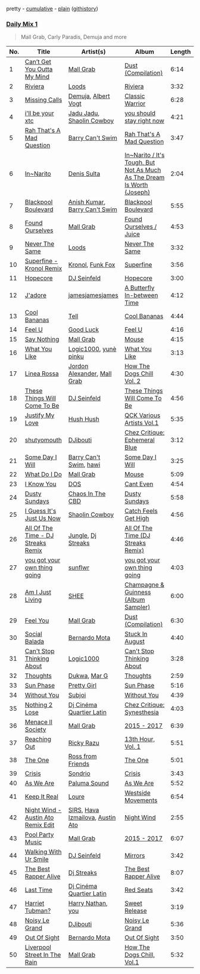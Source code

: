 pretty - [cumulative](/playlists/cumulative/Daily%20Mix%201.md) - [plain](/playlists/plain/37i9dQZF1E381TIGlTphwu) ([githistory](https://github.githistory.xyz/vitokorn/spotify-playlist-archive/blob/master/playlists/plain/37i9dQZF1E381TIGlTphwu))
### [Daily Mix 1](https://open.spotify.com/playlist/37i9dQZF1E381TIGlTphwu)

> Mall Grab, Carly Paradis, Demuja and more

| No. | Title | Artist(s) | Album | Length |
|---|---|---|---|---|
| 1 | [Can’t Get You Outta My Mind](https://open.spotify.com/track/0DAB7zllnVRa11y6Jm0oOh) | [Mall Grab](https://open.spotify.com/artist/7yF6JnFPDzgml2Ytkyl5D7) | [Dust (Compilation)](https://open.spotify.com/album/1EVt0EQl6K6YHlNnlRiWWE) | 6:14 |
| 2 | [Riviera](https://open.spotify.com/track/5fR1gKyVaQOFsUe9XWz6Pg) | [Loods](https://open.spotify.com/artist/1uF7AFfGahplhiaHEy9NNl) | [Riviera](https://open.spotify.com/album/0Mx39nltkydoVI9Z7jpFAZ) | 3:32 |
| 3 | [Missing Calls](https://open.spotify.com/track/6QDyL02XxD17n5k4bcnFEI) | [Demuja](https://open.spotify.com/artist/1LfqhJiCiHfVzrBOVaBXc1), [Albert Vogt](https://open.spotify.com/artist/5tgYoM44sCZQI9pSG3utUI) | [Classic Warrior](https://open.spotify.com/album/2MfXk5HWzVNtLVvguDRZop) | 6:28 |
| 4 | [i'll be your xtc](https://open.spotify.com/track/3LAvzQTWEEILoz5ghyoZLP) | [Jadu Jadu](https://open.spotify.com/artist/2Oe3qtPntosByl21BCcUSc), [Shaolin Cowboy](https://open.spotify.com/artist/3SLV96o2Xa4oOZpSl5FwgD) | [you should stay right now](https://open.spotify.com/album/1WWKLea8iFDataD92oFoJw) | 4:21 |
| 5 | [Rah That's A Mad Question](https://open.spotify.com/track/7oklbyYBpXg9Uvl4tMW2iU) | [Barry Can't Swim](https://open.spotify.com/artist/0vTVU0KH0CVzijsoKGsTPl) | [Rah That's A Mad Question](https://open.spotify.com/album/1tCAbCRfFmq6SJjklzryDI) | 3:47 |
| 6 | [In~Narito](https://open.spotify.com/track/63Rg5ZEtttN93AdJFHO9zp) | [Denis Sulta](https://open.spotify.com/artist/7cDu9zG1gVQrMdSGBAhzvn) | [In~Narito / It's Tough, But Not As Much As The Dream Is Worth (Joseph)](https://open.spotify.com/album/5yCoRawE6r9JUOsjNnjHmg) | 2:04 |
| 7 | [Blackpool Boulevard](https://open.spotify.com/track/5TaNnFsq2RSPHpsb8euzib) | [Anish Kumar](https://open.spotify.com/artist/4pSMnAlD8JVEW3eZDuaQH8), [Barry Can't Swim](https://open.spotify.com/artist/0vTVU0KH0CVzijsoKGsTPl) | [Blackpool Boulevard](https://open.spotify.com/album/3jc8IkDpZ1bGZCNCZOyT3R) | 5:55 |
| 8 | [Found Ourselves](https://open.spotify.com/track/1J9t9nCxSKEZ6Q8XQqfePd) | [Mall Grab](https://open.spotify.com/artist/7yF6JnFPDzgml2Ytkyl5D7) | [Found Ourselves / Juice](https://open.spotify.com/album/6mUZaeLTydiz9rrEES8fEO) | 4:53 |
| 9 | [Never The Same](https://open.spotify.com/track/52V5wpCwxwzWgNZczk0xRB) | [Loods](https://open.spotify.com/artist/1uF7AFfGahplhiaHEy9NNl) | [Never The Same](https://open.spotify.com/album/3YFUnFp5vvJDmGuepYiTgj) | 3:32 |
| 10 | [Superfine - Kronol Remix](https://open.spotify.com/track/0NNLfnp4NXCmIWY0yQaPax) | [Kronol](https://open.spotify.com/artist/13Bm2FdMEKw4x8BJXCL1MI), [Funk Fox](https://open.spotify.com/artist/3Ajn1b34ZTGezni7WCwjd4) | [Superfine](https://open.spotify.com/album/4hlTgAM3BGnvNxaXPcgFC5) | 3:56 |
| 11 | [Hopecore](https://open.spotify.com/track/4MyREnmB1D6ODsvsGiyKHV) | [DJ Seinfeld](https://open.spotify.com/artist/37YzpfBeFju8QRZ3g0Ha1Q) | [Hopecore](https://open.spotify.com/album/5NIsP1ajp6WdtLrVEvgS12) | 3:00 |
| 12 | [J'adore](https://open.spotify.com/track/0tlztRFDgCSnAbUxllcZJJ) | [jamesjamesjames](https://open.spotify.com/artist/0DqR5aQYPz1s2M3YbycLMJ) | [A Butterfly In-between Time](https://open.spotify.com/album/3yG67dwpot0imvZJ7nAXhv) | 4:12 |
| 13 | [Cool Bananas](https://open.spotify.com/track/7FheJOrB8J0eyK0ebcBAlI) | [Tell](https://open.spotify.com/artist/2GTGi2RC8sajDRwBXKpWYg) | [Cool Bananas](https://open.spotify.com/album/1UhLgi4cZtcV5V1HcUmaro) | 4:44 |
| 14 | [Feel U](https://open.spotify.com/track/2Fjp1oasJTL5nYhTX510Yk) | [Good Luck](https://open.spotify.com/artist/4qjYf4FY77csjIalUFicQS) | [Feel U](https://open.spotify.com/album/6IdTo7PTH6fCV7D5MqLp25) | 4:16 |
| 15 | [Say Nothing](https://open.spotify.com/track/7oGH4BahBkl35XQQ2Pao45) | [Mall Grab](https://open.spotify.com/artist/7yF6JnFPDzgml2Ytkyl5D7) | [Mouse](https://open.spotify.com/album/10jtrkrU0F153PnJdUEVJz) | 4:15 |
| 16 | [What You Like](https://open.spotify.com/track/0h6ENY9kDXxfbbfnX3onPR) | [Logic1000](https://open.spotify.com/artist/2EFsfh1zewsSWhDINv7j1I), [yunè pinku](https://open.spotify.com/artist/2sY4BbYrbvNVgsNzo6HddD) | [What You Like](https://open.spotify.com/album/5QOziDmjbHnDqZTUgajTub) | 3:13 |
| 17 | [Linea Rossa](https://open.spotify.com/track/7oiElVv3afVm3UBryFRLIb) | [Jordon Alexander](https://open.spotify.com/artist/4e2vkCt29CaALUaIvhQCql), [Mall Grab](https://open.spotify.com/artist/7yF6JnFPDzgml2Ytkyl5D7) | [How The Dogs Chill Vol. 2](https://open.spotify.com/album/7zUIvkTr9ejYXpz1H0Odes) | 4:30 |
| 18 | [These Things Will Come To Be](https://open.spotify.com/track/1vVq4Y18oveAg20Ujh43aE) | [DJ Seinfeld](https://open.spotify.com/artist/37YzpfBeFju8QRZ3g0Ha1Q) | [These Things Will Come To Be](https://open.spotify.com/album/3RGrGXf9ZsPOuqHm02SSl7) | 4:56 |
| 19 | [Justify My Love](https://open.spotify.com/track/2E511mMgQLigF5FFw9zwK7) | [Hush Hush](https://open.spotify.com/artist/72lGnGZvP8ZUeOAnc8GoDU) | [QCK Various Artists Vol.1](https://open.spotify.com/album/7vO1e5G8ggJOLiDSr0cBQB) | 5:35 |
| 20 | [shutyomouth](https://open.spotify.com/track/0eJ92OYyNoLihK5lUX6iOi) | [DJibouti](https://open.spotify.com/artist/2PyUWRpP3uy6MrZB1rPxQw) | [Chez Critique: Ephemeral Blue](https://open.spotify.com/album/221GcI02vhkvqBNw3miOjD) | 3:12 |
| 21 | [Some Day I Will](https://open.spotify.com/track/1gXzaTjAxXs0wbGPm7MTQu) | [Barry Can't Swim](https://open.spotify.com/artist/0vTVU0KH0CVzijsoKGsTPl), [hawi](https://open.spotify.com/artist/26IMKo1iEaPH2g8UlfW1DG) | [Some Day I Will](https://open.spotify.com/album/7kDOOZMDmpwsaDIFG9PGEC) | 3:25 |
| 22 | [What Do I Do](https://open.spotify.com/track/26OkViukkMzfTE8d3Wp8dO) | [Mall Grab](https://open.spotify.com/artist/7yF6JnFPDzgml2Ytkyl5D7) | [Mouse](https://open.spotify.com/album/1yRLccxJ20MgobkPKqVMJH) | 5:09 |
| 23 | [I Know You](https://open.spotify.com/track/0VWhddrbLl5HmVcveFs9dm) | [DOS](https://open.spotify.com/artist/4H4hsVb7pwQOL6uY4ZcC09) | [Cant Even](https://open.spotify.com/album/4lsROdaX3xhomcoHMgYzX8) | 4:54 |
| 24 | [Dusty Sundays](https://open.spotify.com/track/2ywnAokQls8TzKYCa7jNyu) | [Chaos In The CBD](https://open.spotify.com/artist/0QOQc6jEsPX5Y45TV0hXQy) | [Dusty Sundays](https://open.spotify.com/album/4ILZJaCxMm9B3SSAZreYod) | 5:58 |
| 25 | [I Guess It's Just Us Now](https://open.spotify.com/track/2xXWJltYuUIyfeCivhxLDq) | [Shaolin Cowboy](https://open.spotify.com/artist/3SLV96o2Xa4oOZpSl5FwgD) | [Catch Feels Get High](https://open.spotify.com/album/0x6pl26jND4Gw4akomXVXE) | 4:56 |
| 26 | [All Of The Time - DJ Streaks Remix](https://open.spotify.com/track/2gtIOi34KWOtEG21WKT8QN) | [Jungle](https://open.spotify.com/artist/59oA5WbbQvomJz2BuRG071), [Dj Streaks](https://open.spotify.com/artist/67YkGjtw8rmC6Ck0GmoxFA) | [All Of The Time (DJ Streaks Remix)](https://open.spotify.com/album/6Gl8ivfYXZx9Yp11TMbh1R) | 4:46 |
| 27 | [you got your own thing going](https://open.spotify.com/track/4kshRZkTxk5dy5pWLeVEpl) | [sunflwr](https://open.spotify.com/artist/1vXY7FiXJPu6j456ZcrtIF) | [you got your own thing going](https://open.spotify.com/album/2S1goMpp338UCTaQuVVu09) | 4:03 |
| 28 | [Am I Just Living](https://open.spotify.com/track/43AFjjpou0fSv1IVayDrIe) | [SHEE](https://open.spotify.com/artist/1jrRLqDsOOKIagQXYPq2Iv) | [Champagne & Guinness (Album Sampler)](https://open.spotify.com/album/7rmflKrtNdUyKeMCPvbrAz) | 6:00 |
| 29 | [Feel You](https://open.spotify.com/track/6V8dLYaN26MWxOG3Pmd5ib) | [Mall Grab](https://open.spotify.com/artist/7yF6JnFPDzgml2Ytkyl5D7) | [Dust (Compilation)](https://open.spotify.com/album/1EVt0EQl6K6YHlNnlRiWWE) | 6:30 |
| 30 | [Social Balada](https://open.spotify.com/track/7kqU7n3fTkGKrKAVNLjKSL) | [Bernardo Mota](https://open.spotify.com/artist/2mZVPsZy2qPDbHmMCrIpSD) | [Stuck In August](https://open.spotify.com/album/42icHwuB1DTgv7NtGMfWje) | 4:40 |
| 31 | [Can't Stop Thinking About](https://open.spotify.com/track/1xLQkOUvCKqAlFt974GTfn) | [Logic1000](https://open.spotify.com/artist/2EFsfh1zewsSWhDINv7j1I) | [Can't Stop Thinking About](https://open.spotify.com/album/3b3b2mY42N62Gr26cEncx6) | 3:28 |
| 32 | [Thoughts](https://open.spotify.com/track/1iW1sK16xPpHBkUknDd1To) | [Dukwa](https://open.spotify.com/artist/7foiHDFvNIouC0QFaaKXeq), [Mar G](https://open.spotify.com/artist/6sRE38MFfAqlfAsfP7ignn) | [Thoughts](https://open.spotify.com/album/03gqSKTwgUe0I9gYUWM2Jk) | 2:59 |
| 33 | [Sun Phase](https://open.spotify.com/track/1yfUYv5TOkuFbePQubZlEk) | [Pretty Girl](https://open.spotify.com/artist/6KkltYAOOGsCaW7dO9jF98) | [Sun Phase](https://open.spotify.com/album/39UdQPn62ARMPc0NUNQOLE) | 5:16 |
| 34 | [Without You](https://open.spotify.com/track/4qt4nwsqU7fMiuTPahetyW) | [Subjoi](https://open.spotify.com/artist/5yP54uGWok9LAIYdH7tz5p) | [Without You](https://open.spotify.com/album/6tZ9t0zymTWSyBoqLUNLMV) | 4:39 |
| 35 | [Nothing 2 Lose](https://open.spotify.com/track/2XJjW2fRHrmemS0CpvDnIJ) | [Dj Cinéma Quartier Latin](https://open.spotify.com/artist/3nI698C0lc7EpVCIDShUgD) | [Chez Critique: Synesthesia](https://open.spotify.com/album/0ArRjO42C0SRC0nppGSNFM) | 4:03 |
| 36 | [Menace II Society](https://open.spotify.com/track/7p4Z5K2sJOGkqcUh0dm254) | [Mall Grab](https://open.spotify.com/artist/7yF6JnFPDzgml2Ytkyl5D7) | [2015 - 2017](https://open.spotify.com/album/5aqiSYD4CoXgKW7p7mUNex) | 6:39 |
| 37 | [Reaching Out](https://open.spotify.com/track/1ooSpmPkRswbQVyZHFo7xS) | [Ricky Razu](https://open.spotify.com/artist/72dCrABG4WTtpewWk7sc8v) | [13th Hour, Vol. 1](https://open.spotify.com/album/6uHFLxKKhL3XCwZKNJ3KK2) | 5:51 |
| 38 | [The One](https://open.spotify.com/track/1HEAdiEtqfNwRiWLBflKgn) | [Ross from Friends](https://open.spotify.com/artist/1Ma3pJzPIrAyYPNRkp3SUF) | [The One](https://open.spotify.com/album/2L9IJGseRrMNGLg8eqzAzv) | 5:01 |
| 39 | [Crisis](https://open.spotify.com/track/2yY0JG6JgrZJ90cGMO6S7B) | [Sondrio](https://open.spotify.com/artist/6KJC1M9nvTzV2R2VmB7Bo5) | [Crisis](https://open.spotify.com/album/4JlNzgnUgLPNTMkPY5uhzI) | 3:43 |
| 40 | [As We Are](https://open.spotify.com/track/693PUzYuWZ0eDgwxyg2Kc7) | [Paluma Sound](https://open.spotify.com/artist/0qElctNyinYSyiv6KKhgze) | [As We Are](https://open.spotify.com/album/6iAWw7f6TuRzxyb1OewuUQ) | 5:52 |
| 41 | [Keep It Real](https://open.spotify.com/track/4YpCTAZRpNmW1EHLVrq4ur) | [Loure](https://open.spotify.com/artist/0oj4QK4zH3lghS2Oa418zZ) | [Westside Movements](https://open.spotify.com/album/07aLEJ68A2wz9em0AwnuS2) | 6:54 |
| 42 | [Night Wind - Austin Ato Remix Edit](https://open.spotify.com/track/5PS834GrI21GwNvp8WIVJL) | [SIRS](https://open.spotify.com/artist/3LEBfyGW9jVxBLz6c1JXEc), [Hava Izmailova](https://open.spotify.com/artist/6jZZCSAept2vmYDXGrtcJp), [Austin Ato](https://open.spotify.com/artist/6sCrZwNbMhp1iahiiFQY66) | [Night Wind](https://open.spotify.com/album/1vSDZb72L6ZgkX19QMh1U7) | 2:55 |
| 43 | [Pool Party Music](https://open.spotify.com/track/4JHzX0ZqlUR4cTFqELFl8o) | [Mall Grab](https://open.spotify.com/artist/7yF6JnFPDzgml2Ytkyl5D7) | [2015 - 2017](https://open.spotify.com/album/5aqiSYD4CoXgKW7p7mUNex) | 6:07 |
| 44 | [Walking With Ur Smile](https://open.spotify.com/track/469tf6NgOf4nscrty0G9Us) | [DJ Seinfeld](https://open.spotify.com/artist/37YzpfBeFju8QRZ3g0Ha1Q) | [Mirrors](https://open.spotify.com/album/7FvnTARvgjUyWnUT0flUN7) | 3:42 |
| 45 | [The Best Rapper Alive](https://open.spotify.com/track/4tPQDofr1qmip4bbWFs9Qf) | [Dj Streaks](https://open.spotify.com/artist/67YkGjtw8rmC6Ck0GmoxFA) | [The Best Rapper Alive](https://open.spotify.com/album/0vviu7LR0I9gR9zfmQ3Kwm) | 8:07 |
| 46 | [Last Time](https://open.spotify.com/track/5PCJY9ByBTQQqP21xDTdjN) | [Dj Cinéma Quartier Latin](https://open.spotify.com/artist/3nI698C0lc7EpVCIDShUgD) | [Red Seats](https://open.spotify.com/album/7DfzeDlPiufgP0sMeLDlW4) | 3:42 |
| 47 | [Harriet Tubman?](https://open.spotify.com/track/3rrwJ7jtjRt7IpFRSHlcGX) | [Harry Nathan](https://open.spotify.com/artist/2Sr0UVpJdu6joEkH10koQ9), [you](https://open.spotify.com/artist/6nN9lW8mZaMGCTv9FW91uu) | [Sweet Release](https://open.spotify.com/album/4dhSEQinsLnGBtk2UCXrpI) | 3:19 |
| 48 | [Noisy Le Grand](https://open.spotify.com/track/7jH65omKrVrDBsUfZzeDh1) | [DJibouti](https://open.spotify.com/artist/2PyUWRpP3uy6MrZB1rPxQw) | [Noisy Le Grand](https://open.spotify.com/album/3HH0wdIIsDaFwbJSsjCcBP) | 5:36 |
| 49 | [Out Of Sight](https://open.spotify.com/track/2qbcebwSFUNPoo6iY8Ogyo) | [Bernardo Mota](https://open.spotify.com/artist/2mZVPsZy2qPDbHmMCrIpSD) | [Out Of Sight](https://open.spotify.com/album/6oH8l5KkwWSc1Y0Mrkucdx) | 3:50 |
| 50 | [Liverpool Street In The Rain](https://open.spotify.com/track/2anY2gPJklTi9HcFx4Xdas) | [Mall Grab](https://open.spotify.com/artist/7yF6JnFPDzgml2Ytkyl5D7) | [How The Dogs Chill, Vol.1](https://open.spotify.com/album/12KUsz5VGp0SNjfXPxNVjE) | 5:32 |
